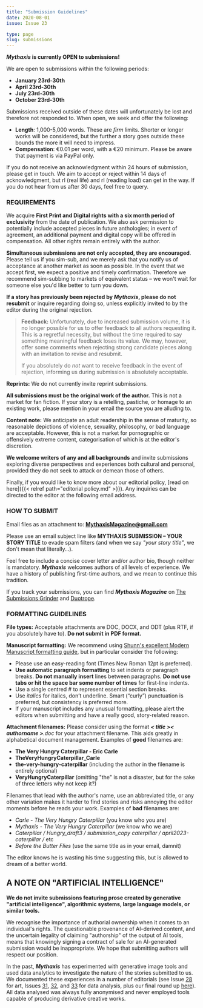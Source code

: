 ```yaml
---
title: "Submission Guidelines"
date: 2020-08-01
issue: Issue 23

type: page
slug: submissions
---
```


***Mythaxis* is currently OPEN to submissions!**

We are open to submissions within the following periods:

- **January 23rd-30th**
- **April 23rd-30th**
- **July 23rd-30th**
- **October 23rd-30th**

Submissions received outside of these dates will unfortunately be lost and therefore not responded to. When open, we seek and offer the following:

- **Length**: 1,000-5,000 words. These are *firm* limits. Shorter or longer works will be considered, but the further a story goes outside these bounds the more it will need to impress.
- **Compensation**: €0.01 per word, with a €20 minimum. Please be aware that payment is via PayPal only.

If you do not receive an acknowledgment within 24 hours of submission, please get in touch. We aim to accept or reject within 14 days of acknowledgment, but rl (real life) and rl (reading load) can get in the way. If you do not hear from us after 30 days, feel free to query.

### REQUIREMENTS

We acquire **First Print and Digital rights with a six month period of exclusivity** from the date of publication. We also ask permission to potentially include accepted pieces in future anthologies; in event of agreement, an additional payment and digital copy will be offered in compensation. All other rights remain entirely with the author.

**Simultaneous submissions are not only accepted, they are encouraged**. Please tell us if you sim-sub, and we merely ask that you notify us of acceptance at another market as soon as possible. In the event that we accept first, we expect a positive and timely confirmation. Therefore we recommend sim-subbing to markets of equivalent status – we won't wait for someone else you'd like better to turn you down.

**If a story has previously been rejected by *Mythaxis*, please do not resubmit** or inquire regarding doing so, unless explicitly invited to by the editor during the original rejection.

> **Feedback:** Unfortunately, due to increased submission volume, it is no longer possible for us to offer feedback to all authors requesting it. This is a regretful necessity, but without the time required to say something meaningful feedback loses its value. We may, however, offer some comments when rejecting strong candidate pieces along with an invitation to revise and resubmit.
>
> If you absolutely do *not* want to receive feedback in the event of rejection, informing us during submission is absolutely acceptable.

**Reprints:** We do not currently invite reprint submissions.

**All submissions must be the original work of the author.** This is not a market for fan fiction. If your story is a retelling, pastiche, or homage to an existing work, please mention in your email the source you are alluding to.

**Content note:** We anticipate an adult readership in the sense of maturity, so reasonable depictions of violence, sexuality, philosophy, or bad language are acceptable. However, this is not a market for pornographic or offensively extreme content, categorisation of which is at the editor's discretion.

**We welcome writers of any and all backgrounds** and invite submissions exploring diverse perspectives and experiences both cultural and personal, provided they do not seek to attack or demean those of others.

Finally, if you would like to know more about our editorial policy, [read on here]({{< relref path="editorial policy.md" >}}). Any inquiries can be directed to the editor at the following email address.

### HOW TO SUBMIT

Email files as an attachment to: **MythaxisMagazine@gmail.com**

Please use an email subject line like **MYTHAXIS SUBMISSION – YOUR STORY TITLE** to evade spam filters (and when we say *"your story title"*, we don't mean that literally…).

Feel free to include a concise cover letter and/or author bio, though neither is mandatory. ***Mythaxis*** welcomes authors of all levels of experience. We have a history of publishing first-time authors, and we mean to continue this tradition.

If you track your submissions, you can find ***Mythaxis Magazine*** on [The Submissions Grinder](https://thegrinder.diabolicalplots.com/Market?id=10939#) and [Duotrope](https://duotrope.com/listing/10263/mythaxis-magazine).

### FORMATTING GUIDELINES

**File types:** Acceptable attachments are DOC, DOCX, and ODT (plus RTF, if you absolutely have to). **Do not submit in PDF format.**

**Manuscript formatting:** We recommend using [Shunn's excellent Modern Manuscript formatting guide](https://www.shunn.net/format/story/), but in particular consider the following:

- Please use an easy-reading font (Times New Roman 12pt is preferred).
- **Use automatic paragraph formatting** to set indents or paragraph breaks. **Do not manually insert** lines between paragraphs. **Do not use tabs or hit the space bar some number of times** for first-line indents.
- Use a single centred # to represent essential section breaks.
- Use *italics* for italics, don’t underline. Smart (“curly”) punctuation is preferred, but consistency is preferred more.
- If your manuscript includes any unusual formatting, please alert the editors when submitting and have a really good, story-related reason.

**Attachment filenames:** Please consider using the format ***< title >< authorname >**.doc* for your attachment filename. This aids greatly in alphabetical document management. Examples of **good** filenames are:

- **The Very Hungry Caterpillar - Eric Carle**
- **TheVeryHungryCaterpillar_Carle**
- **the-very-hungry-caterpillar** (including the author in the filename is entirely optional)
- **VeryHungryCaterpillar** (omitting "the" is not a disaster, but for the sake of three letters why not keep it?)

Filenames that lead with the author's name, use an abbreviated title, or any other variation makes it harder to find stories and risks annoying the editor moments before he reads your work. Examples of **bad** filenames are:

- *Carle - The Very Hungry Caterpillar* (you know who you are)
- *Mythaxis - The Very Hungry Caterpillar* (we know who we are)
- *Caterpillar / Hungry_draft3 / submission_copy caterpillar / april2023-caterpillar /* etc
- *Before the Butter Flies* (use the same title as in your email, damnit)

The editor knows he is wasting his time suggesting this, but is allowed to dream of a better world.               

## A NOTE ON "ARTIFICIAL INTELLIGENCE"

**We do not invite submissions featuring prose created by generative "artificial intelligence", algorithmic systems, large language models, or similar tools.** 

We recognise the importance of authorial ownership when it comes to an individual's rights. The questionable provenance of AI-derived content, and the uncertain legality of claiming "authorship" of the output of AI tools, means that knowingly signing a contract of sale for an AI-generated submission would be inappropriate. We hope that submitting authors will respect our position.

In the past, ***Mythaxis*** has experimented with generative image tools and used data analytics to investigate the nature of the stories submitted to us. We documented these experiences in a number of editorials (see Issue [28](https://mythaxis.co.uk/issue-28/editorial.html) for art, Issues [31](https://mythaxis.co.uk/issue-31/editorial.html), [32](https://mythaxis.co.uk/issue-32/editorial.html), and [33](https://mythaxis.co.uk/issue-32/editorial.html) for data analysis, plus our final round up [here](https://mythaxis.co.uk/issue-34/artificial-artificial-intelligence.html)). All data analysed was always fully anonymised and never employed tools capable of producing derivative creative works.
